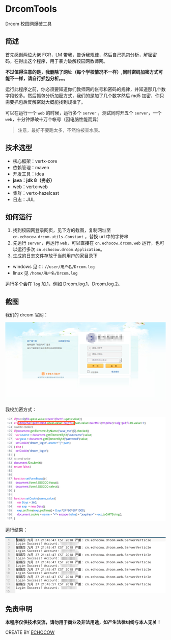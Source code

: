 # DrcomTools

Drcom 校园网爆破工具

## 简述

首先感谢两位大佬 FGR，LM 带我，告诉我规律，然后自己抓包分析，解密密码，在得出这个程序，用于暴力破解校园网教师网。

__不过值得注意的是，我删除了网址（每个学校情况不一样）,同时密码加密方式可能不一样，请自行抓包分析。。。__

运行此程序之前，你必须要知道你们教师网的帐号和密码的规律，并知道那几个数字段较多。然后抓包分析加密方式，我们的是加了几个数字然后 md5 加密，你只需要抓包后反解密就大概能找到规律了。

可以在运行一个 `web` 的时候，运行多个 `server` ，测试同时开五个 `server`，一个 `web`，十分钟爆破十万个帐号（因电脑性能而异）

> 注意，最好不要跑太多，不然怕被查水表。

## 技术选型

- 核心框架：vertx-core
- 依赖管理：maven
- 开发工具：idea
- **java：jdk 8（务必）** 
- web：vertx-web
- 集群：vertx-hazelcast
- 日志：JUL

## 如何运行

1. 找到校园网登录网页，见下方的截图，复制网址至 `cn.echocow.drcom.utils.Constant` ，替换 url 中的字符串
2. 先运行 `server`，再运行 `web`，可以直接在 `cn.echocow.drcom.web` 运行，也可以运行多次 `cn.echocow.drcom.Application`。
3. 生成的日志文件存放于当前用户的家目录下
- windows 见 `C：//user/用户名/Drcom.log`
- linux 见 `/home/用户名/Drcom.log`

运行多个会在 `log` 加.1，例如 Drcom.log.1、Drcom.log.2。

## 截图

我们的 drcom 官网：

![加密方式](doc/01.png)

我校加密方式：

![drcom](doc/02.png)

运行结果：

![运行结果](doc/03.png)



## 免责申明

**本程序仅供技术交流，请勿用于商业及非法用途，如产生法律纠纷与本人无关！**


CREATE BY [ECHOCOW](https://echocow.cn)